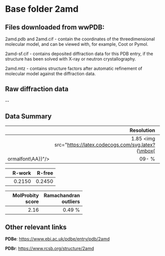 # Base folder 2amd

## Files downloaded from wwPDB:

2amd.pdb and 2amd.cif - contain the coordinates of the threedimensional molecular model, and can be viewed with, for example, Coot or Pymol.

2amd-sf.cif - contains deposited diffraction data for this PDB entry, if the structure has been solved with X-ray or neutron crystallography.

2amd.mtz - contains structure factors after automatic refinement of molecular model against the diffraction data.

## Raw diffraction data

--<br> 

## Data Summary
|   | Resolution | Completeness| I/sigma |
|---|-------------:|----------------:|--------------:|
|   |1.85 <img src="https://latex.codecogs.com/svg.latex?{\mbox{
ormalfont\AA}}"/>|  09- %|<img width=50/>NULL |

|   | **R-work**| **R-free**   
|---|-------------:|----------------:|           
||0.2150|0.2450|

|   |**MolProbity<br>score**| **Ramachandran<br>outliers** 
|---|-------------:|----------------:|
||2.16|0.49 %|

## Other relevant links 
**PDBe**:  https://www.ebi.ac.uk/pdbe/entry/pdb/2amd
 
**PDBr**: https://www.rcsb.org/structure/2amd 

